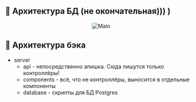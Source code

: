 ## :floppy_disk: Архитектура БД (не окончательная))) )

<div align="center">

![Main](https://user-images.githubusercontent.com/86602542/228007385-de4b31be-a295-4e78-a0ba-54e82ab601db.svg)

</div>

## :game_die: Архитектура бэка
- server
  - api - непосредственно апишка. Сюда пишутся только контроллёры!
  - components - всё, что не контроллёры, выносится в отдельные компоненты
  - database - скрипты для БД Postgres
